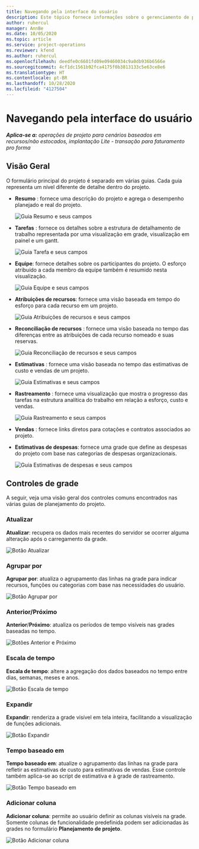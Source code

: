 ```yaml
---
title: Navegando pela interface do usuário
description: Este tópico fornece informações sobre o gerenciamento de projetos no Dynamics 365 Project Operations.
author: ruhercul
manager: AnnBe
ms.date: 10/05/2020
ms.topic: article
ms.service: project-operations
ms.reviewer: kfend
ms.author: ruhercul
ms.openlocfilehash: deedfe0c6601fd09e09460034c9a0db936b6566e
ms.sourcegitcommit: 4cf1dc1561b92fca4175f0b3813133c5e63ce8e6
ms.translationtype: HT
ms.contentlocale: pt-BR
ms.lasthandoff: 10/28/2020
ms.locfileid: "4127504"
---
```

# <a name="navigating-the-user-interface"></a>Navegando pela interface do usuário

_**Aplica-se a:** operações de projeto para cenários baseados em recursos/não estocados, implantação Lite - transação para faturamento pro forma_

## <a name="overview"></a>Visão Geral

O formulário principal do projeto é separado em várias guias. Cada guia representa um nível diferente de detalhe dentro do projeto.

- **Resumo** : fornece uma descrição do projeto e agrega o desempenho planejado e real do projeto.

    ![Guia Resumo e seus campos](media/navigation7.png)

- **Tarefas** : fornece os detalhes sobre a estrutura de detalhamento de trabalho representada por uma visualização em grade, visualização em painel e um gantt.

    ![Guia Tarefa e seus campos](media/navigation8.png)

- **Equipe**: fornece detalhes sobre os participantes do projeto. O esforço atribuído a cada membro da equipe também é resumido nesta visualização.

    ![Guia Equipe e seus campos](media/navigation9.png)

- **Atribuições de recursos**: fornece uma visão baseada em tempo do esforço para cada recurso em um projeto.

    ![Guia Atribuições de recursos e seus campos](media/navigation10.png)

- **Reconciliação de recursos** : fornece uma visão baseada no tempo das diferenças entre as atribuições de cada recurso nomeado e suas reservas.

    ![Guia Reconciliação de recursos e seus campos](media/navigation11.png)

- **Estimativas** : fornece uma visão baseada no tempo das estimativas de custo e vendas de um projeto.

    ![Guia Estimativas e seus campos](media/navigation12.png)

- **Rastreamento** : fornece uma visualização que mostra o progresso das tarefas na estrutura analítica do trabalho em relação a esforço, custo e vendas.

    ![Guia Rastreamento e seus campos](media/navigation13.png)

- **Vendas** : fornece links diretos para cotações e contratos associados ao projeto.

- **Estimativas de despesas**: fornece uma grade que define as despesas do projeto com base nas categorias de despesas organizacionais.

    ![Guia Estimativas de despesas e seus campos](media/navigation14.png)

## <a name="grid-controls"></a>Controles de grade

A seguir, veja uma visão geral dos controles comuns encontrados nas várias guias de planejamento do projeto.

### <a name="refresh"></a>Atualizar

**Atualizar**: recupera os dados mais recentes do servidor se ocorrer alguma alteração após o carregamento da grade.

![Botão Atualizar](media/navigation7.png)

### <a name="group-by"></a>Agrupar por

**Agrupar por**: atualiza o agrupamento das linhas na grade para indicar recursos, funções ou categorias com base nas necessidades do usuário.

![Botão Agrupar por](media/navigation6.png)

### <a name="previousnext"></a>Anterior/Próximo

**Anterior**/**Próximo**: atualiza os períodos de tempo visíveis nas grades baseadas no tempo.

![Botões Anterior e Próximo](media/navigation2.png)

### <a name="timescale"></a>Escala de tempo

**Escala de tempo**: altere a agregação dos dados baseados no tempo entre dias, semanas, meses e anos.

![Botão Escala de tempo](media/navigation3.png)

### <a name="expand"></a>Expandir

**Expandir**: renderiza a grade visível em tela inteira, facilitando a visualização de funções adicionais.

![Botão Expandir](media/navigation4.png)

### <a name="time-phase-by"></a>Tempo baseado em

**Tempo baseado em**: atualize o agrupamento das linhas na grade para refletir as estimativas de custo para estimativas de vendas. Esse controle também aplica-se ao script de estimativa e à grade de rastreamento.

![Botão Tempo baseado em](media/navigation0.png)

### <a name="add-column"></a>Adicionar coluna

**Adicionar coluna**: permite ao usuário definir as colunas visíveis na grade. Somente colunas de funcionalidade predefinida podem ser adicionadas às grades no formulário **Planejamento de projeto**.

![Botão Adicionar coluna](media/navigation5.png)
